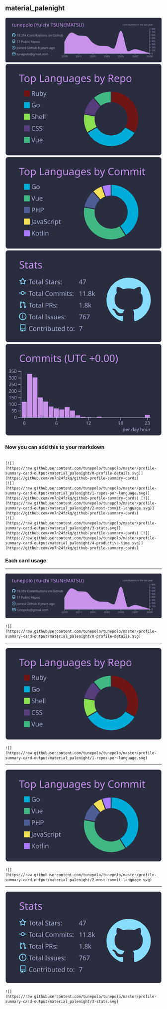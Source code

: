 ## material_palenight

[![](./0-profile-details.svg)](https://github.com/vn7n24fzkq/github-profile-summary-cards)
[![](./1-repos-per-language.svg)](https://github.com/vn7n24fzkq/github-profile-summary-cards) [![](./2-most-commit-language.svg)](https://github.com/vn7n24fzkq/github-profile-summary-cards)
[![](./3-stats.svg)](https://github.com/vn7n24fzkq/github-profile-summary-cards) [![](./4-productive-time.svg)](https://github.com/vn7n24fzkq/github-profile-summary-cards)
### Now you can add this to your markdown
```

[![](https://raw.githubusercontent.com/tunepolo/tunepolo/master/profile-summary-card-output/material_palenight/0-profile-details.svg)](https://github.com/vn7n24fzkq/github-profile-summary-cards)
[![](https://raw.githubusercontent.com/tunepolo/tunepolo/master/profile-summary-card-output/material_palenight/1-repos-per-language.svg)](https://github.com/vn7n24fzkq/github-profile-summary-cards) [![](https://raw.githubusercontent.com/tunepolo/tunepolo/master/profile-summary-card-output/material_palenight/2-most-commit-language.svg)](https://github.com/vn7n24fzkq/github-profile-summary-cards)
[![](https://raw.githubusercontent.com/tunepolo/tunepolo/master/profile-summary-card-output/material_palenight/3-stats.svg)](https://github.com/vn7n24fzkq/github-profile-summary-cards) [![](https://raw.githubusercontent.com/tunepolo/tunepolo/master/profile-summary-card-output/material_palenight/4-productive-time.svg)](https://github.com/vn7n24fzkq/github-profile-summary-cards)

```

### Each card usage
---

![](./0-profile-details.svg)

```
![](https://raw.githubusercontent.com/tunepolo/tunepolo/master/profile-summary-card-output/material_palenight/0-profile-details.svg)
```

    

---

![](./1-repos-per-language.svg)

```
![](https://raw.githubusercontent.com/tunepolo/tunepolo/master/profile-summary-card-output/material_palenight/1-repos-per-language.svg)
```

    

---

![](./2-most-commit-language.svg)

```
![](https://raw.githubusercontent.com/tunepolo/tunepolo/master/profile-summary-card-output/material_palenight/2-most-commit-language.svg)
```

    

---

![](./3-stats.svg)

```
![](https://raw.githubusercontent.com/tunepolo/tunepolo/master/profile-summary-card-output/material_palenight/3-stats.svg)
```

    
